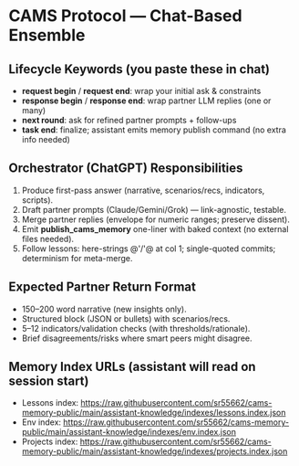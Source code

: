 # CAMS Protocol — Chat-Based Ensemble

## Lifecycle Keywords (you paste these in chat)
- **request begin** / **request end**: wrap your initial ask & constraints
- **response begin** / **response end**: wrap partner LLM replies (one or many)
- **next round**: ask for refined partner prompts + follow-ups
- **task end**: finalize; assistant emits memory publish command (no extra info needed)

## Orchestrator (ChatGPT) Responsibilities
1) Produce first-pass answer (narrative, scenarios/recs, indicators, scripts).
2) Draft partner prompts (Claude/Gemini/Grok) — link-agnostic, testable.
3) Merge partner replies (envelope for numeric ranges; preserve dissent).
4) Emit **publish_cams_memory** one-liner with baked context (no external files needed).
5) Follow lessons: here-strings @'/\'@ at col 1; single-quoted commits; determinism for meta-merge.

## Expected Partner Return Format
- 150–200 word narrative (new insights only).
- Structured block (JSON or bullets) with scenarios/recs.
- 5–12 indicators/validation checks (with thresholds/rationale).
- Brief disagreements/risks where smart peers might disagree.

## Memory Index URLs (assistant will read on session start)
- Lessons index:  https://raw.githubusercontent.com/sr55662/cams-memory-public/main/assistant-knowledge/indexes/lessons.index.json
- Env index:      https://raw.githubusercontent.com/sr55662/cams-memory-public/main/assistant-knowledge/indexes/env.index.json
- Projects index: https://raw.githubusercontent.com/sr55662/cams-memory-public/main/assistant-knowledge/indexes/projects.index.json